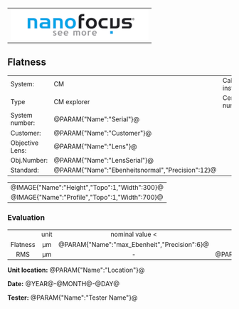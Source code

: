 <!--   EvalAlgoName=Ebenheit -->


||
|-:|
|![](logo.png)|

## Flatness

 


|||||
|-|-|-|-|
|System: |  CM |Calibration instruction:| VDI/VDE 2655 Part 1.2|
|Type|  CM explorer| Certificate number: |@PARAM{"Name":"Serial"}@-@YEAR@@MONTH@@DAY@|
|System number:| @PARAM{"Name":"Serial"}@|||
|Customer:| @PARAM{"Name":"Customer"}@|||
|Objective Lens: |@PARAM{"Name":"Lens"}@|||
|Obj.Number:| @PARAM{"Name":"LensSerial"}@|||
|Standard: |@PARAM{"Name":"Ebenheitsnormal","Precision":12}@|||

 

||
|:-:|
|@IMAGE{"Name":"Height","Topo":1,"Width":300}@|
|@IMAGE{"Name":"Profile","Topo":1,"Width":700}@|

 
 
 
### Evaluation

|||||||
|:-:|:-:|:-:|:-:|:-:|:-:|
| |unit|nominal value <| tolerance +/- | actual value| status|
| Flatness   | µm| @PARAM{"Name":"max_Ebenheit","Precision":6}@ |     |  @PARAM{"Name":"Sz","Precision":6}@ | <span id="control"> Ok</span>|
| RMS| µm| - |    @PARAM{"Name":"Toleranz","Precision":6}@ |  @PARAM{"Name":"Sq","Precision":6}@ | <span id="controlRMS"> Ok</span>|
 


__Unit location:__ @PARAM{"Name":"Location"}@

__Date:__ @YEAR@-@MONTH@-@DAY@ 

__Tester:__ @PARAM{"Name":"Tester Name"}@

 

 

<script>

var PARAM = @PJSON{"Set":0}@;
var META = @MJSON{"Set":0}@;

 var Result = {"value":0,"nominal":0,"status":"","timestamp":0};

var value =   @PARAM{"Name":"Sz","Precision":3}@;
var nominal = @PARAM{"Name":"max_Ebenheit","Precision":6}@;
var tolerance = 0;
var status = ""; 



if(    value > nominal+tolerance) 
{
  status = "not Ok";
} 
else
{
  status = "Ok";
}
document.getElementById("control").innerHTML = status;



Result["value"] = value ;
Result["nominal"] = nominal ;
Result["status"] = status ;
Result["timestamp"] = Date.now();
sessionStorage.setItem(document.title+"Result", JSON.stringify(Result));

</script>

 